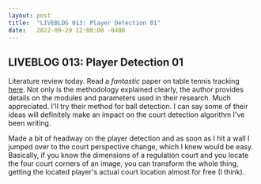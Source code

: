 ```yaml
---
layout: post
title:  "LIVEBLOG 013: Player Detection 01"
date:   2022-09-29 12:00:00 -0400
---
```

<h2>LIVEBLOG 013: Player Detection 01</h2>
<p>
Literature review today. Read a <i>fantastic</i> paper on table tennis tracking <a href="Player Detection 01">here</a>. Not only is the methodology explained clearly, the author provides details on the modules and parameters used in their research. Much appreciated. I'll try their method for ball detection. I can say some of their ideas will definitely make an impact on the court detection algorithm I've been writing.
</p>
<p>
Made a bit of headway on the player detection and as soon as I hit a wall I jumped over to the court perspective change, which I knew would be easy. Basically, if you know the dimensions of a regulation court and you locate the four court corners of an image, you can transform the whole thing, getting the located player's actual court location almost for free (I think).
</p>

